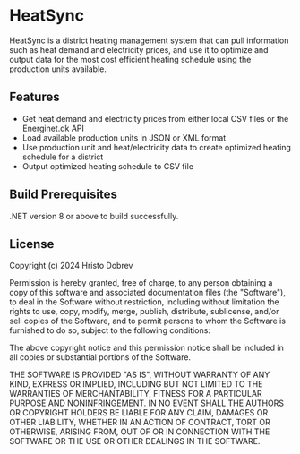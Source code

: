# HeatSync

HeatSync is a district heating management system that can pull information such as heat demand and electricity prices, and use it to optimize and output data for the most cost efficient heating schedule using the production units available.

## Features

- Get heat demand and electricity prices from either local CSV files or the Energinet.dk API
- Load available production units in JSON or XML format
- Use production unit and heat/electricity data to create optimized heating schedule for a district
- Output optimized heating schedule to CSV file

## Build Prerequisites

.NET version 8 or above to build successfully.

## License

Copyright (c) 2024 Hristo Dobrev

Permission is hereby granted, free of charge, to any person obtaining a copy
of this software and associated documentation files (the "Software"), to deal
in the Software without restriction, including without limitation the rights
to use, copy, modify, merge, publish, distribute, sublicense, and/or sell
copies of the Software, and to permit persons to whom the Software is
furnished to do so, subject to the following conditions:

The above copyright notice and this permission notice shall be included in all
copies or substantial portions of the Software.

THE SOFTWARE IS PROVIDED "AS IS", WITHOUT WARRANTY OF ANY KIND, EXPRESS OR
IMPLIED, INCLUDING BUT NOT LIMITED TO THE WARRANTIES OF MERCHANTABILITY,
FITNESS FOR A PARTICULAR PURPOSE AND NONINFRINGEMENT. IN NO EVENT SHALL THE
AUTHORS OR COPYRIGHT HOLDERS BE LIABLE FOR ANY CLAIM, DAMAGES OR OTHER
LIABILITY, WHETHER IN AN ACTION OF CONTRACT, TORT OR OTHERWISE, ARISING FROM,
OUT OF OR IN CONNECTION WITH THE SOFTWARE OR THE USE OR OTHER DEALINGS IN THE
SOFTWARE.
